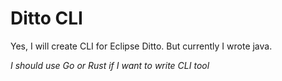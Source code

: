 # Ditto CLI

Yes, I will create CLI for Eclipse Ditto.
But currently I wrote java.

_I should use Go or Rust if I want to write CLI tool_
